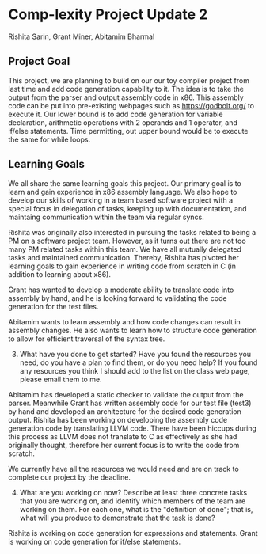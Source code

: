 # Comp-lexity Project Update 2
Rishita Sarin, Grant Miner, Abitamim Bharmal

## Project Goal
This project, we are planning to build on our our toy compiler project from last time and add code generation capability to it. The idea is to take the output from the parser and output assembly code in x86. This assembly code can be put into pre-existing webpages such as https://godbolt.org/ to execute it. Our lower bound is to add code generation for variable declaration, arithmetic operations with 2 operands and 1 operator, and if/else statements. Time permitting, out upper bound would be to execute the same for while loops.

## Learning Goals

We all share the same learning goals this project. Our primary goal is to learn and gain experience in x86 assembly language. We also hope to develop our skills of working in a team based software project with a special focus in delegation of tasks, keeping up with documentation, and maintaing communication within the team via regular syncs.

Rishita was originally also interested in pursuing the tasks related to being a PM on a software project team. However, as it turns out there are not too many PM related tasks within this team. We have all mutually delegated tasks and maintained communication. Thereby, Rishita has pivoted her learning goals to gain experience in writing code from scratch in C (in addition to learning about x86). 

Grant has wanted to develop a moderate ability to translate code into assembly by hand, and he is looking forward to validating the code generation for the test files.

Abitamim wants to learn assembly and how code changes can result in assembly changes. He also wants to learn how to structure code generation to allow for efficient traversal of the syntax tree.

3) What have you done to get started?  Have you found the resources you need, do you have a plan to find them, or do you need help?  If you found any resources you think I should add to the list on the class web page, please email them to me.

Abitamim has developed a static checker to validate the output from the parser. Meanwhile Grant has written assembly code for our test file (test3) by hand and developed an architecture for the desired code generation output. Rishita has been working on developing the assembly code generation code by translating LLVM code. There have been hiccups during this process as LLVM does not translate to C as effectively as she had originally thought, therefore her current focus is to write the code from scratch. 

We currently have all the resources we would need and are on track to complete our project by the deadline. 

4) What are you working on now?  Describe at least three concrete tasks that you are working on, and identify which members of the team are working on them.  For each one, what is the "definition of done"; that is, what will you produce to demonstrate that the task is done?

Rishita is working on code generation for expressions and statements.
Grant is working on code generation for if/else statements. 
